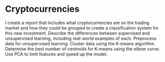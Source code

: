 # Cryptocurrencies
I create a report that includes what cryptocurrencies are on the trading market and how they could be grouped to create a classification system for this new investment.  Describe the differences between supervised and unsupervised learning, including real-world examples of each. Preprocess data for unsupervised learning. Cluster data using the K-means algorithm. Determine the best number of centroids for K-means using the elbow curve. Use PCA to limit features and speed up the model.
